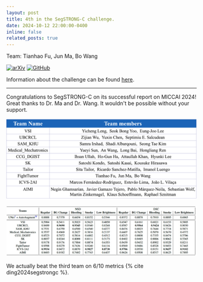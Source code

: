 ```yaml
---
layout: post
title: 4th in the SegSTRONG-C challenge.
date: 2024-10-12 22:00:00-0400
inline: false
related_posts: true
---
```


Team: Tianhao Fu, Jun Ma, Bo Wang

[![arXiv](https://img.shields.io/badge/Preprint-b31b1b?style=for-the-badge&logo=arxiv)](https://arxiv.org/abs/2407.11906)
[![GitHub](https://img.shields.io/badge/Repo-060e1a?style=for-the-badge&logo=github)](https://github.com/ProjectNeura/SegSTRONGC)

Information about the challenge can be found [here](https://segstrongc.cs.jhu.edu).

---

Congratulations to SegSTRONG-C on its successful report on MICCAI 2024! Great thanks to Dr. Ma and Dr. Wang. It
wouldn't be possible without your support.

![teams](/assets/img/news/20241012_0.png)

![results](/assets/img/news/20241012_1.png)

We actually beat the third team on 6/10 metrics {% cite ding2024segstrongc %}.
